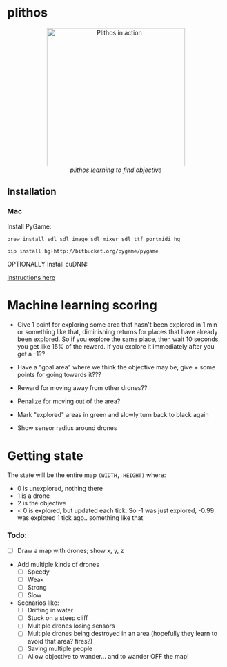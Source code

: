 # plithos

<p align="center" class="image-wrapper">
 <img src="https://raw.githubusercontent.com/dev-coop/plithos/master/docs/plithos.gif" alt="Plithos in action" width="320" height="320">
 <br>
 <i>plithos learning to find objective</i>
</p>

## Installation

### Mac

Install PyGame:

`brew install sdl sdl_image sdl_mixer sdl_ttf portmidi hg`

`pip install hg+http://bitbucket.org/pygame/pygame`

OPTIONALLY Install cuDNN:

[Instructions here](http://deeplearning.net/software/theano/library/sandbox/cuda/dnn.html)

# Machine learning scoring

- Give 1 point for exploring some area that hasn't been explored in 1 min or something like that, diminishing returns
for places that have already been explored. So if you explore the same place, then wait 10 seconds, you get like 15% of
the reward. If you explore it immediately after you get a -1??
- Have a "goal area" where we think the objective may be, give + some points for going towards it???
- Reward for moving away from other drones??
- Penalize for moving out of the area?



- Mark "explored" areas in green and slowly turn back to black again
- Show sensor radius around drones


# Getting state

The state will be the entire map `(WIDTH, HEIGHT)` where:
 - 0 is unexplored, nothing there
 - 1 is a drone
 - 2 is the objective
 - < 0 is explored, but updated each tick. So -1 was just explored, -0.99 was explored 1 tick ago.. something like that




### Todo:
- [ ] Draw a map with drones; show x, y, z
- Add multiple kinds of drones
    - [ ] Speedy
    - [ ] Weak
    - [ ] Strong
    - [ ] Slow
- Scenarios like:
    - [ ] Drifting in water
    - [ ] Stuck on a steep cliff
    - [ ] Multiple drones losing sensors
    - [ ] Multiple drones being destroyed in an area (hopefully they learn to avoid that area? fires?)
    - [ ] Saving multiple people
    - [ ] Allow objective to wander... and to wander OFF the map!
